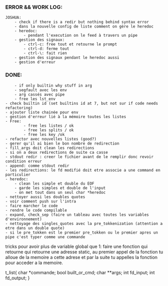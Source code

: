 ### ERROR && WORK LOG:
    JOSHUA:
        - check if there is a redir but nothing behind syntax error
        - dans la nouvelle config de liste comment on gère le heredoc    
        - heredoc:  
            - pendant l'execution on le feed à travers un pipe
        - gestion des signaux:
            - ctrl-c: free tout et retourne le prompt
            - ctrl-d: ferme tout
            - ctrl-\: fait rien
        - gestion des signaux pendant le heredoc aussi
        - gestion d'erreur
### DONE:
        - if only builtin why stuff in arg
        - segfault avec les env
        - arg cassés avec pipe
        - free les lst_env
    - check builtin id (set builtins id at 7, but not sur if code needs refactoring)
    - ajouter liste chainée pour env
    - gestion d'erreur lié à la mémoire toutes les listes 
    - Free:
            - free les listes / ok
            - free les splits / ok
            - free les key /ok
    - refactor avec nouvelles listes (good?)
    - gerer qu'il ai bien le bon nombre de redirection
    - fill_args doit clean les redirections 
    - si on a deux redirections de suite ca casse
    - stdout redir : creer le fichier avant de le remplir donc revoir condition erreur 
    - append: comme stdout redir
    - les redirections: le fd modifié doit etre associe a une command en particulier
    - heredoc: 
        - clean les simple et double du EOF
        - garde les simples et double de l'input
        - on met tout dans un seul char *heredoc
    - nettoyer aussi les doubles quotes
    - voir comment push sur l'intra
    - faire marcher le code 
    - rendre le code compilable
    - expand, check_sep (faire un tableau avec toutes les variables d'environnement)
    - nettoyage des singles_quotes avec la pre_tokkenization (attention a etre dans un double quote)
    - si le pre_tokken est le premier pre_tokken ou le premier apres un pipe c'est typer comme une commande

tricks pour avoir plus de variable global que 1: faire une fonction qui retourne qui retourne une adresse static, au
premier appel de la fonction tu alloue de la memoire a cette adrese et par la suite tu appelles la fonction pour acceder a la memoire.

t_list{
    char *commande;
    bool built_or_cmd;
    char **args;
    int fd_input;
    int fd_output;
}